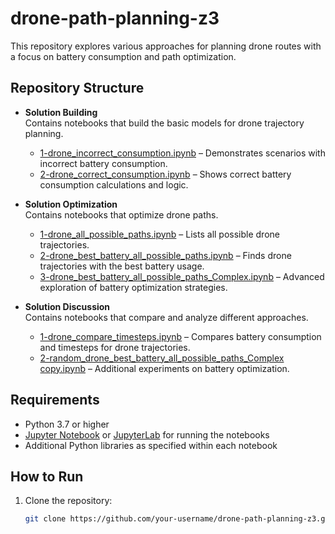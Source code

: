 # drone-path-planning-z3

This repository explores various approaches for planning drone routes with a focus on battery consumption and path optimization.

## Repository Structure

- **Solution Building**  
  Contains notebooks that build the basic models for drone trajectory planning.
  - [1-drone_incorrect_consumption.ipynb](Solution%20Building/1-drone_incorrect_consumption.ipynb) – Demonstrates scenarios with incorrect battery consumption.
  - [2-drone_correct_consumption.ipynb](Solution%20Building/2-drone_correct_consumption.ipynb) – Shows correct battery consumption calculations and logic.

- **Solution Optimization**  
  Contains notebooks that optimize drone paths.
  - [1-drone_all_possible_paths.ipynb](Solution%20Optimization/1-drone_all_possible_paths.ipynb) – Lists all possible drone trajectories.
  - [2-drone_best_battery_all_possible_paths.ipynb](Solution%20Optimization/2-drone_best_battery_all_possible_paths.ipynb) – Finds drone trajectories with the best battery usage.
  - [3-drone_best_battery_all_possible_paths_Complex.ipynb](Solution%20Optimization/3-drone_best_battery_all_possible_paths_Complex.ipynb) – Advanced exploration of battery optimization strategies.

- **Solution Discussion**  
  Contains notebooks that compare and analyze different approaches.
  - [1-drone_compare_timesteps.ipynb](Solution%20Discussion/1-drone_compare_timesteps.ipynb) – Compares battery consumption and timesteps for drone trajectories.
  - [2-random_drone_best_battery_all_possible_paths_Complex copy.ipynb](Solution%20Discussion/2-random_drone_best_battery_all_possible_paths_Complex%20copy.ipynb) – Additional experiments on battery optimization.

## Requirements

- Python 3.7 or higher
- [Jupyter Notebook](https://jupyter.org/) or [JupyterLab](https://jupyterlab.readthedocs.io) for running the notebooks
- Additional Python libraries as specified within each notebook

## How to Run

1. Clone the repository:

   ```sh
   git clone https://github.com/your-username/drone-path-planning-z3.git